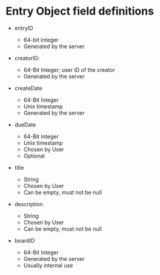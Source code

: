 # Entry Object field definitions

* entryID
    * 64-bit Integer
    * Generated by the server


* creatorID:
    * 64-Bit Integer; user ID of the creator
    * Generated by the server


* createDate
    * 64-Bit Integer
    * Unix timestamp
    * Generated by the server


* dueDate
    * 64-Bit Integer
    * Unix timestamp
    * Chosen by User
    * Optional


* title
    * String
    * Chosen by User
    * Can be empty, must not be null


* description
    * String
    * Chosen by User
    * Can be empty, must not be null  
    

* boardID
  * 64-Bit Integer
  * Generated by the server
  * Usually internal use